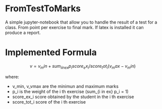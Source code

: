 # FromTestToMarks
A simple jupyter-notebook that allow you to handle the result of a test for a class. From point per exercise to final mark.
If latex is installed it can produce a report.

# Implemented Formula
```math
v = v_min + sum_{i in ex} p_i score_ex_i/score_tot_i (v_max- v_min)
```
where:
  * v_min, v_vmax are the minimun and maximum marks
  * p_i is the weight of the i th exercise (sum_{i in ex} p_i = 1)
  * score_ex_i score obtained by the student in the i th exercise
  * score_tot_i score of the i th exercise

